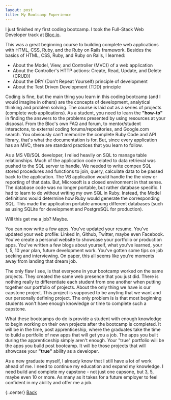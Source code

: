 ```yaml
---
layout: post
title: My Bootcamp Experience
---
```

I just finished my first coding bootcamp.  I took the Full-Stack Web Developer track at [Bloc.io](https://www.bloc.io).

This was a great beginning course to building complete web applications with HTML, CSS, Ruby, and the Ruby on Rails framework.
Besides the basics of HTML, CSS, Ruby, and Ruby on Rails, I learned:

* About the Model, View, and Controller (MVC)) of a web application
* About the Controller's HTTP actions: Create, Read, Update, and Delete (CRUD)) 
* About the DRY (Don't Repeat Yourself) principle of development
* About the Test Driven Development (TDD) principle

Coding is fine, but the main thing you learn in this coding bootcamp (and I would imagine in others) are the concepts of development, analytical thinking and problem solving.  The course is laid out as a series of projects (complete web applications).  As a student, you need to learn the **"how-to"** in finding the answers to the problems presented by using resources at your disposal.  From the Bloc's own FAQ and forum, to mentor/student interactons, to external coding forums/repositories, and Google.com search.  You obviously can't memorize the complete Ruby Code and API library, that's what the documentation is for.  But, since every application has an MVC, there are standard practices that you learn to follow.

As a MS VB/SQL developer, I relied heavily on SQL to manage table relationships.  Much of the application code related to data retrieval was pushed to the SQL server to handle.  We needed to write compex SQL stored procedures and functions to join, query, calculate data to be passed back to the application.  The VB application would handle the the view or reporting of that data.  But, Microsoft is a closed environment in that sense.  The database code was no longer portable, but rather database specific.  I had to learn to do without writing my own SQL in Ruby.  Instead, the Model definitions would determine how Ruby would generate the corresponding SQL.  This made the application portable amoung different databases (such as using SQLite for development and PostgreSQL for production).

Will this get me a job?  Maybe.

You can now write a few apps.  You've updated your resume.  You've updated your web profile: Linked In, Github, Twitter, maybe even Facebook.  You've create a personal website to showcase your portfolio or production apps.  You've written a few blogs about yourself, what you've learned, your 1, 5, 10 year plan, future development work.  You've gotten some tips on job seeking and interviewing.  On paper, this all seems like you're moments away from landing that dream job.

The only flaw I see, is that everyone in your bootcamp worked on the same projects.  They created the same web presence that you just did.  There is nothing really to differentiate each student from one another when putting together our portfolio of projects.  About the only thing we have is our capstone project.  This project is supposed to be anyting that we want and our personally defining project.  The only problem is is that most beginning students won't have enough knowledge or time to complete such a capstone.  

What these bootcamps do do is provide a student with enough knowledge to begin working on their own projects after the bootcamp is completed.  It will be in the time, post apprenticeship, where the graduates take the time to build a portfolio of new apps that will get you a job.  The apps you built during the apprenticeship simply aren't enough.  Your "true" portfolio will be the apps you build post bootcamp.  It will be those projects that will showcase your **"true"** ability as a developer.

As a new graduate myself, I already know that I still have a lot of work ahead of me.  I need to continue my education and expand my knowledge.  I need build and complete my capstone - not just one capsone, but 3, 5, maybe even 10 or more.  As many as it takes for a future employer to feel confident in my ability and offer me a job.

{:.center}
<a class="button" href="{{ site.baseurl }}/5_blogs.html"><i class="fa fa-hand-o-left"></i> Back</a>
